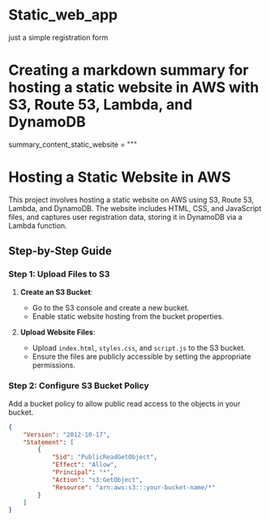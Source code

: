 # Static_web_app
just a simple registration form

# Creating a markdown summary for hosting a static website in AWS with S3, Route 53, Lambda, and DynamoDB

summary_content_static_website = """
# Hosting a Static Website in AWS

This project involves hosting a static website on AWS using S3, Route 53, Lambda, and DynamoDB. The website includes HTML, CSS, and JavaScript files, and captures user registration data, storing it in DynamoDB via a Lambda function.

## Step-by-Step Guide

### Step 1: Upload Files to S3

1. **Create an S3 Bucket**:
    - Go to the S3 console and create a new bucket.
    - Enable static website hosting from the bucket properties.
    
2. **Upload Website Files**:
    - Upload `index.html`, `styles.css`, and `script.js` to the S3 bucket.
    - Ensure the files are publicly accessible by setting the appropriate permissions.

### Step 2: Configure S3 Bucket Policy

Add a bucket policy to allow public read access to the objects in your bucket.

```json
{
    "Version": "2012-10-17",
    "Statement": [
        {
            "Sid": "PublicReadGetObject",
            "Effect": "Allow",
            "Principal": "*",
            "Action": "s3:GetObject",
            "Resource": "arn:aws:s3:::your-bucket-name/*"
        }
    ]
}

